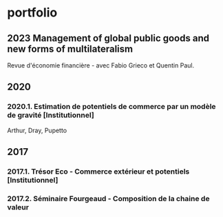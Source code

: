 # portfolio
## 2023 Management of global public goods and new forms of multilateralism
Revue d'économie financière - avec Fabio Grieco et Quentin Paul.

## 2020
### 2020.1. Estimation de potentiels de commerce par un modèle  de gravité [Institutionnel]
Arthur, Dray, Pupetto

## 2017
### 2017.1. Trésor Eco - Commerce extérieur et potentiels [Institutionnel]
### 2017.2. Séminaire Fourgeaud - Composition de la chaine de valeur
